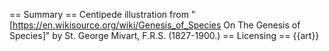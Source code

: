 == Summary ==
Centipede illustration from "[https://en.wikisource.org/wiki/Genesis_of_Species On The Genesis of Species]" by St. George Mivart, F.R.S. (1827-1900.)
== Licensing ==
{{art}}
